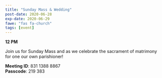 ```yaml
---
title: "Sunday Mass & Wedding"
post-date: 2020-06-28
exp-date: 2020-06-29
fawe: "fas fa-church"
tags: [event]
---
```

**12 PM**

Join us for Sunday Mass and as we celebrate the sacrament of matrimony for one our own parishioner!

<p class="text-danger"><b>Meeting ID</b>: 831 1388 8867
<br>
<b>Passcode</b>: 219 383
</p>